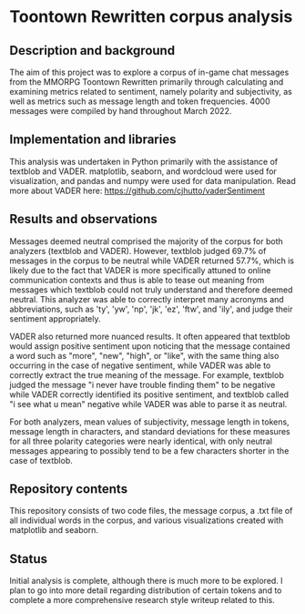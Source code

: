 
# Toontown Rewritten corpus analysis

## Description and background
The aim of this project was to explore a corpus of in-game chat messages from the MMORPG Toontown Rewritten primarily through calculating and examining metrics related to sentiment, namely polarity and subjectivity, as well as metrics such as message length and token frequencies. 4000 messages were compiled by hand throughout March 2022.   

## Implementation and libraries
This analysis was undertaken in Python primarily with the assistance of textblob and VADER. matplotlib, seaborn, and wordcloud were used for visualization, and pandas and numpy were used for data manipulation. Read more about VADER here: https://github.com/cjhutto/vaderSentiment

## Results and observations
Messages deemed neutral comprised the majority of the corpus for both analyzers (textblob and VADER). However, textblob judged 69.7% of messages in the corpus to be neutral while VADER returned 57.7%, which is likely due to the fact that VADER is more specifically attuned to online communication contexts and thus is able to tease out meaning from messages which textblob could not truly understand and therefore deemed neutral. This analyzer was able to correctly interpret many acronyms and abbreviations, such as 'ty', 'yw', 'np', 'jk', 'ez', 'ftw', and 'ily', and judge their sentiment appropriately.

VADER also returned more nuanced results. It often appeared that textblob would assign positive sentiment upon noticing that the message contained a word such as "more", "new", "high", or "like", with the same thing also occurring in the case of negative sentiment, while VADER was able to correctly extract the true meaning of the message. For example, textblob judged the message "i never have trouble finding them" to be negative while VADER correctly identified its positive sentiment, and textblob called "i see what u mean" negative while VADER was able to parse it as neutral.

For both analyzers, mean values of subjectivity, message length in tokens, message length in characters, and standard deviations for these measures for all three polarity categories were nearly identical, with only neutral messages appearing to possibly tend to be a few characters shorter in the case of textblob. 

## Repository contents
This repository consists of two code files, the message corpus, a .txt file of all individual words in the corpus, and various visualizations created with matplotlib and seaborn.

## Status
Initial analysis is complete, although there is much more to be explored. I plan to go into more detail regarding distribution of certain tokens and to complete a more comprehensive research style writeup related to this.
